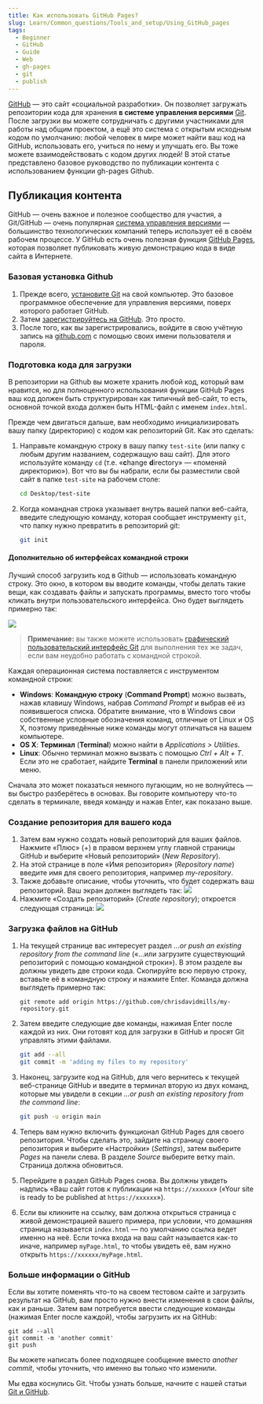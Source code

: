 ```yaml
---
title: Как использовать GitHub Pages?
slug: Learn/Common_questions/Tools_and_setup/Using_GitHub_pages
tags:
  - Beginner
  - GitHub
  - Guide
  - Web
  - gh-pages
  - git
  - publish
---
```


[GitHub](https://github.com/) — это сайт «социальной разработки». Он позволяет загружать репозитории кода для хранения **в системе управления версиями** [Git](http://git-scm.com/). После загрузки вы можете сотрудничать с другими участниками для работы над общим проектом, а ещё это система с открытым исходным кодом по умолчанию: любой человек в мире может найти ваш код на GitHub, использовать его, учиться по нему и улучшать его. Вы тоже можете взаимодействовать с кодом других людей! В этой статье представлено базовое руководство по публикации контента с использованием функции gh-pages Github.

## Публикация контента

GitHub — очень важное и полезное сообщество для участия, а Git/GitHub — очень популярная [система управления версиями](http://git-scm.com/book/ru/v2/%D0%92%D0%B2%D0%B5%D0%B4%D0%B5%D0%BD%D0%B8%D0%B5-%D0%9E-%D1%81%D0%B8%D1%81%D1%82%D0%B5%D0%BC%D0%B5-%D0%BA%D0%BE%D0%BD%D1%82%D1%80%D0%BE%D0%BB%D1%8F-%D0%B2%D0%B5%D1%80%D1%81%D0%B8%D0%B9) — большинство технологических компаний теперь использует её в своём рабочем процессе. У GitHub есть очень полезная функция [GitHub Pages](https://pages.github.com/), которая позволяет публиковать живую демонстрацию кода в виде сайта в Интернете.

### Базовая установка Github

1. Прежде всего, [установите Git](https://git-scm.com/downloads) на свой компьютер. Это базовое программное обеспечение для управления версиями, поверх которого работает GitHub.
2. Затем [зарегистрируйтесь на GitHub](https://github.com/). Это просто.
3. После того, как вы зарегистрировались, войдите в свою учётную запись на [github.com](https://github.com) с помощью своих имени пользователя и пароля.

### Подготовка кода для загрузки

В репозитории на Github вы можете хранить любой код, который вам нравится, но для полноценного использования функции GitHub Pages ваш код должен быть структурирован как типичный веб-сайт, то есть, основной точкой входа должен быть HTML-файл с именем `index.html`.

Прежде чем двигаться дальше, вам необходимо инициализировать вашу папку (директорию) с кодом как репозиторий Git. Как это сделать:

1. Направьте командную строку в вашу папку `test-site` (или папку с любым другим названием, содержащую ваш сайт). Для этого используйте команду `cd` (т.е. «**c**hange **d**irectory» — «поменяй директорию»). Вот что вы бы набрали, если бы разместили свой сайт в папке `test-site` на рабочем столе:

   ```bash
   cd Desktop/test-site
   ```

2. Когда командная строка указывает внутрь вашей папки веб-сайта, введите следующую команду, которая сообщает инструменту `git`, что папку нужно превратить в репозиторий git:

   ```bash
   git init
   ```

#### Дополнительно об интерфейсах командной строки

Лучший способ загрузить код в Github — использовать командную строку. Это окно, в котором вы вводите команды, чтобы делать такие вещи, как создавать файлы и запускать программы, вместо того чтобы кликать внутри пользовательского интерфейса. Оно будет выглядеть примерно так:

![](command-line.png)

> **Примечание:** вы также можете использовать [графический пользовательский интерфейс Git](https://git-scm.com/downloads/guis) для выполнения тех же задач, если вам неудобно работать с командной строкой.

Каждая операционная система поставляется с инструментом командной строки:

- **Windows**: **Командную строку** (**Command Prompt**) можно вызвать, нажав клавишу Windows, набрав _Command Prompt_ и выбрав её из появившегося списка. Обратите внимание, что в Windows свои собственные условные обозначения команд, отличные от Linux и OS X, поэтому приведённые ниже команды могут отличаться на вашем компьютере.
- **OS X**: **Терминал** (**Terminal**) можно найти в _Applications > Utilities_.
- **Linux**: Обычно терминал можно вызвать с помощью _Ctrl + Alt + T_. Если это не сработает, найдите **Terminal** в панели приложений или меню.

Сначала это может показаться немного пугающим, но не волнуйтесь — вы быстро разберётесь в основах. Вы говорите компьютеру что-то сделать в терминале, введя команду и нажав Enter, как показано выше.

### Создание репозитория для вашего кода

1. Затем вам нужно создать новый репозиторий для ваших файлов. Нажмите «Плюс» (+) в правом верхнем углу главной страницы GitHub и выберите «Новый репозиторий» (_New Repository_).
2. На этой странице в поле «Имя репозитория» (_Repository name_) введите имя для своего репозитория, например _my-repository_.
3. Также добавьте описание, чтобы уточнить, что будет содержать ваш репозиторий. Ваш экран должен выглядеть так:
   ![](create-new-repo.png)
4. Нажмите «Создать репозиторий» (_Create repository_); откроется следующая страница:
   ![](github-repo.png)

### Загрузка файлов на GitHub

1. На текущей странице вас интересует раздел _…or push an existing repository from the command line_ («...или загрузите существующий репозиторий с помощью командной строки»). В этом разделе вы должны увидеть две строки кода. Скопируйте всю первую строку, вставьте её в командную строку и нажмите Enter. Команда должна выглядеть примерно так:

   ```
   git remote add origin https://github.com/chrisdavidmills/my-repository.git
   ```

2. Затем введите следующие две команды, нажимая Enter после каждой из них. Они готовят код для загрузки в GitHub и просят Git управлять этими файлами.

   ```bash
   git add --all
   git commit -m 'adding my files to my repository'
   ```

3. Наконец, загрузите код на GitHub, для чего вернитесь к текущей веб-странице GitHub и введите в терминал вторую из двух команд, которые мы увидели в секции _…or push an existing repository from the command line_:

   ```bash
   git push -u origin main
   ```

4. Теперь вам нужно включить функционал GitHub Pages для своего репозитория. Чтобы сделать это, зайдите на страницу своего репозитория и выберите «Настройки» (_Settings_), затем выберите _Pages_ на панели слева. В разделе _Source_ выберите ветку main. Страница должна обновиться.
5. Перейдите в раздел GitHub Pages снова. Вы должны увидеть надпись «Ваш сайт готов к публикации на `https://xxxxxx`» («Your site is ready to be published at `https://xxxxxx`»).
6. Если вы кликните на ссылку, вам должна открыться страница с живой демонстрацией вашего примера, при условии, что домашняя страница называется `index.html` — по умолчанию ссылка ведет именно на неё. Если точка входа на ваш сайт называется как-то иначе, например `myPage.html`, то чтобы увидеть её, вам нужно открыть `https://xxxxxx/myPage.html`.

### Больше информации о GitHub

Если вы хотите поменять что-то на своем тестовом сайте и загрузить результат на GitHub, вам просто нужно внести изменения в свои файлы, как и раньше. Затем вам потребуется ввести следующие команды (нажимая Enter после каждой), чтобы загрузить их на GitHub:

```
git add --all
git commit -m 'another commit'
git push
```

Вы можете написать более подходящее сообщение вместо _another commit_, чтобы уточнить, что именно вы только что изменили.

Мы едва коснулись Git. Чтобы узнать больше, начните с нашей статьи [Git и GitHub](/ru/docs/Learn/Tools_and_testing/GitHub).
